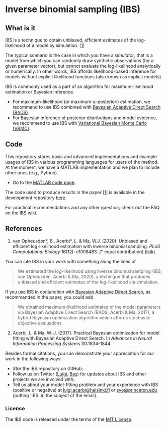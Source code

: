 # Inverse binomial sampling (IBS)

## What is it

IBS is a technique to obtain unbiased, efficient estimates of the log-likelihood of a model by simulation. [[1](#references)]

The typical scenario is the case in which you have a *simulator*, that is a model from which you can randomly draw synthetic observations (for a given parameter vector), but cannot evaluate the log-likelihood analytically or numerically. In other words, IBS affords likelihood-based inference for models without explicit likelihood functions (also known as implicit models).

IBS is commonly used as a part of an algorithm for maximum-likelihood estimation or Bayesian inference.

- For maximum-likelihood (or maximum-a-posteriori) estimation, we recommend to use IBS combined with [Bayesian Adaptive Direct Search (BADS)](https://github.com/lacerbi/bads).
- For Bayesian inference of posterior distributions and model evidence, we recommend to use IBS with [Variational Bayesian Monte Carlo (VBMC)](https://github.com/lacerbi/vbmc).

## Code

This repository stores basic and advanced implementations and example usages of IBS in various programming languages for users of the method. At the moment, we have a MATLAB implementation and we plan to include other ones (e.g., Python).

- Go to the [MATLAB code page](https://github.com/lacerbi/ibs/tree/master/matlab).

The code used to produce results in the paper [[1](#references)] is available in the development repository [here](https://github.com/basvanopheusden/ibs-development).

For practical recommendations and any other question, check out the FAQ on the [IBS wiki](https://github.com/lacerbi/ibs/wiki).

## References

1. van Opheusden\*, B., Acerbi\*, L. & Ma, W.J. (2020). Unbiased and efficient log-likelihood estimation with inverse binomial sampling. *PLoS Computational Biology* 16(12): e1008483. (\* equal contribution) ([link](https://journals.plos.org/ploscompbiol/article?id=10.1371/journal.pcbi.1008483)) 

You can cite IBS in your work with something along the lines of

> We estimated the log-likelihood using inverse binomial sampling (IBS; van Opheusden, Acerbi & Ma, 2020), a technique that produces unbiased and efficient estimates of the log-likelihood via simulation. 

If you use IBS in conjunction with [Bayesian Adaptive Direct Search](https://github.com/lacerbi/bads), as recommended in the paper, you could add

> We obtained maximum-likelihood estimates of the model parameters via Bayesian Adaptive Direct Search (BADS; Acerbi & Ma, 2017), a hybrid Bayesian optimization algorithm which affords stochastic objective evaluations.

2. Acerbi, L. & Ma, W. J. (2017). Practical Bayesian optimization for model fitting with Bayesian Adaptive Direct Search. In *Advances in Neural Information Processing Systems* 30:1834-1844.

Besides formal citations, you can demonstrate your appreciation for our work in the following ways:

- *Star* the IBS repository on GitHub;
- Follow us on Twitter ([Luigi](https://twitter.com/AcerbiLuigi), [Bas](https://twitter.com/basvanopheusden)) for updates about IBS and other projects we are involved with;
- Tell us about your model-fitting problem and your experience with IBS (positive or negative) at <luigi.acerbi@helsinki.fi> or <svo@princeton.edu> (putting 'IBS' in the subject of the email).

### License

The IBS code is released under the terms of the [MIT License](https://github.com/lacerbi/ibs/blob/master/LICENSE.txt).

